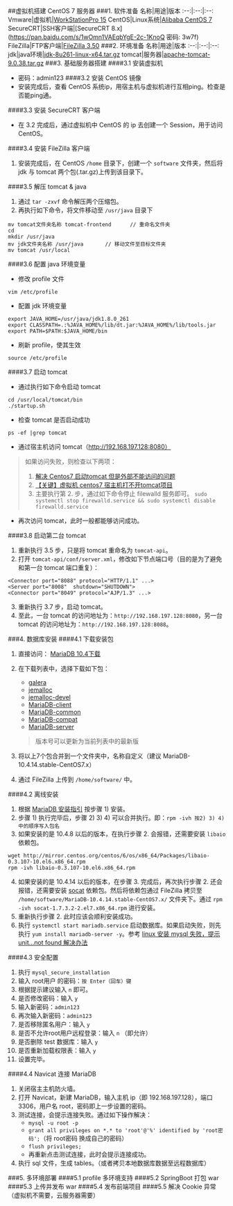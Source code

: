 ##虚拟机搭建 CentOS 7 服务器
###1. 软件准备
名称|用途|版本
:--:|:--:|:--:
Vmware|虚拟机|[WorkStationPro 15](https://www.52pojie.cn/thread-801613-1-1.html)
CentOS|Linux系统|[Alibaba CentOS 7](http://mirrors.aliyun.com/centos/7/isos/x86_64/CentOS-7-x86_64-DVD-2003.iso)
SecureCRT|SSH客户端|[SecureCRT 8.x](https://pan.baidu.com/s/1wOmn1VAEqbYgE-2c-1KnoQ  密码: 3w7f)
FileZilla|FTP客户端|[FileZilla 3.50](https://filezilla-project.org)
###2. 环境准备
名称|用途|版本
:--:|:--:|:--:
jdk|java环境|[jdk-8u261-linux-x64.tar.gz](https://www.oracle.com/java/technologies/javase/javase-jdk8-downloads.html#license-lightbox)
tomcat|服务器|[apache-tomcat-9.0.38.tar.gz](https://mirror.bit.edu.cn/apache/tomcat/tomcat-9/v9.0.38/bin/apache-tomcat-9.0.38.tar.gz)
###3. 基础服务器搭建
####3.1 安装虚拟机
- 密码：admin123
####3.2 安装 CentOS 镜像
- 安装完成后，查看 CentOS 系统ip，用宿主机与虚拟机进行互相ping。检查是否能ping通。

####3.3 安装 SecureCRT 客户端
- 在 3.2 完成后，通过虚拟机中 CentOS 的 ip 去创建一个 Session，用于访问 CentOS。

####3.4 安装 FileZilla 客户端
1. 安装完成后，在 CentOS `/home` 目录下，创建一个 `software` 文件夹，然后将 jdk 与 tomcat 两个包(.tar.gz)上传到该目录下。

####3.5 解压 tomcat & java
1. 通过 `tar -zxvf` 命令解压两个压缩包。
2. 再执行如下命令，将文件移动至 `/usr/java` 目录下

```linux
mv tomcat文件夹名称 tomcat-frontend		// 重命名文件夹
cd 
mkdir /usr/java
mv jdk文件夹名称 /usr/java		// 移动文件至目标文件夹
mv tomcat /usr/local
```

####3.6 配置 java 环境变量
- 修改 profile 文件

```
vim /etc/profile
```

- 配置 jdk 环境变量

```
export JAVA_HOME=/usr/java/jdk1.8.0_261
export CLASSPATH=.:%JAVA_HOME%/lib/dt.jar:%JAVA_HOME%/lib/tools.jar
export PATH=$PATH:$JAVA_HOME/bin
```

- 刷新 profile，使其生效

```
source /etc/profile
```


####3.7 启动 tomcat
- 通过执行如下命令启动 tomcat

```linux
cd /usr/local/tomcat/bin
./startup.sh
```

- 检查 tomcat 是否启动成功

```
ps -ef |grep tomcat
```

- 通过宿主机访问 tomcat（http://192.168.197.128:8080）
>如果访问失败，则检查以下两项：
>
>1. [解决 Centos7 启动tomcat 但是外部不能访问的问题](https://blog.csdn.net/weixin_39477597/article/details/82464731)
>2. [【关键】虚拟机 centos7 宿主机打不开tomcat项目](https://blog.csdn.net/u013208953/article/details/51516614)
>3. 主要执行第 2. 步，通过如下命令停止 filewalld 服务即可。
>`sudo systemctl stop firewalld.service && sudo systemctl disable firewalld.service`

- 再次访问 tomcat，此时一般都能够访问成功。

####3.8 启动第二台 tomcat
1. 重新执行 3.5 步，只是将 tomcat 重命名为 `tomcat-api`。
2. 打开 `tomcat-api/conf/server.xml`，修改如下节点端口号（目的是为了避免和第一台 tomcat 端口重复）：

```
<Connector port="8088" protocol="HTTP/1.1" ...>
<Server port="8008"  shutdown="SHUTDOWN">
<Connector port="8049" protocol="AJP/1.3" ...> 
```

3. 重新执行 3.7 步，启动 tomcat。
4. 至此，一台 tomcat 的访问地址为：`http://192.168.197.128:8080`，另一台 tomcat 的访问地址为：`http://192.168.197.128:8088`。


###4. 数据库安装
####4.1 下载安装包
1. 直接访问： [MariaDB 10.4下载](http://yum.mariadb.org/10.4/centos7-amd64/rpms)
2. 在下载列表中，选择下载如下包：
	- [galera](galera-4-26.4.5-1.el7.centos.x86_64.rpm)
	- [jemalloc](jemalloc-3.6.0-1.el7.x86_64.rpm)
	- [jemalloc-devel](jemalloc-devel-3.6.0-1.el7.x86_64.rpm)
	- [MariaDB-client](MariaDB-client-10.4.14-1.el7.centos.x86_64.rpm)
	- [MariaDB-common](MariaDB-common-10.4.14-1.el7.centos.x86_64.rpm)
	- [MariaDB-compat](MariaDB-compat-10.4.14-1.el7.centos.x86_64.rpm)
	- [MariaDB-server](MariaDB-server-10.4.14-1.el7.centos.x86_64.rpm)
	
	>版本号可以更新为当前列表中的最新版
3. 将以上7个包合并到一个文件夹中，名称自定义（建议 MariaDB-10.4.14.stable-CentOS7.x）
4. 通过 FileZilla 上传到 `/home/software/` 中。

####4.2 离线安装
1. 根据 [MariaDB 安装指引](https://mariadb.com/kb/en/mariadb-installation-version-10121-via-rpms-on-centos-7/) 按步骤 1) 安装。
2. 步骤 1) 执行完毕后，步骤 2) 3) 4) 可以合并执行。即：`rpm -ivh 按2) 3) 4)中的顺序写入包名`
3. 如果安装的是 10.4.8 以后的版本，在执行步骤 2. 会报错，还需要安装 `libaio` 依赖包。

```
wget http://mirror.centos.org/centos/6/os/x86_64/Packages/libaio-0.3.107-10.el6.x86_64.rpm
rpm -ivh libaio-0.3.107-10.el6.x86_64.rpm
```

4. 如果安装的是 10.4.14 以后的版本，在步骤 3. 完成后，再次执行步骤 2. 还会报错，还需要安装 [socat](http://www.rpmfind.net/linux/centos/7.8.2003/os/x86_64/Packages/socat-1.7.3.2-2.el7.x86_64.rpm) 依赖包。然后将依赖包通过 FileZilla 拷贝至 `/home/software/MariaDB-10.4.14.stable-CentOS7.x/` 文件夹下。通过 `rpm -ivh socat-1.7.3.2-2.el7.x86_64.rpm` 进行安装。
5. 重新执行步骤 2. 此时应该会顺利安装成功。
6. 执行 `systemctl start mariadb.service` 启动数据库。如果启动失败，则先执行 `yum install mariadb-server -y`。参考 [linux 安装 mysql 失败，提示 unit...not found 解决办法](https://blog.csdn.net/weixin_39533992/article/details/78195383)

####4.3 安全配置
1. 执行 `mysql_secure_installation`
2. 输入 root用户 的密码：`按 Enter（回车）键`
3. 根据提示建议输入 `n` 即可。
4. 是否修改密码：输入 `y`
5. 输入新密码：`admin123`
6. 再次输入新密码：`admin123`
7. 是否移除匿名用户：输入 `y`
8. 是否不允许root用户远程登录：输入 `n` （即允许）
9. 是否删除 test 数据库：输入 `y`
10. 是否重新加载权限表：输入 `y`
11. 设置完毕。

####4.4 Navicat 连接 MariaDB
1. 关闭宿主主机防火墙。
2. 打开 Navicat，新建 MariaDB，输入主机 ip（即 192.168.197.128），端口 3306，用户名 root，密码即上一步设置的密码。
3. 测试连接，会提示连接失败。通过如下操作解决：
	- `mysql -u root -p`
	- `grant all privileges on *.* to 'root'@'%' identified by 'root密码';`（将 root密码 换成自己的密码）
	- `flush privileges;`
	- 再重新点击测试连接，此时会提示连接成功。
4. 执行 sql 文件，生成 tables。（或者拷贝本地数据库数据至远程数据库）

###5. 多环境部署
####5.1 profile 多环境支持
####5.2 SpringBoot 打包 war
####5.3 上传并发布 war
####5.4 发布前端项目
####5.5 解决 Cookie 异常（虚拟机不需要，云服务器需要）
















